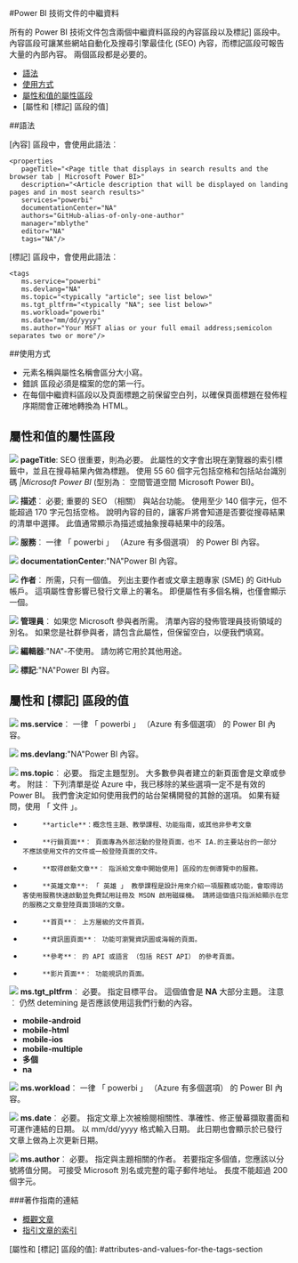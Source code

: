 

#Power BI 技術文件的中繼資料

所有的 Power BI 技術文件包含兩個中繼資料區段的內容區段以及標記] 區段中。 內容區段可讓某些網站自動化及搜尋引擎最佳化 (SEO) 內容，而標記區段可報告大量的內部內容。 兩個區段都是必要的。

- [語法]
- [使用方式]
- [屬性和值的屬性區段]
- [屬性和 [標記] 區段的值]

##語法

[內容] 區段中，會使用此語法︰

    <properties
       pageTitle="<Page title that displays in search results and the browser tab | Microsoft Power BI>"
       description="<Article description that will be displayed on landing pages and in most search results>"
       services="powerbi"
       documentationCenter="NA"
       authors="GitHub-alias-of-only-one-author"
       manager="mblythe"
       editor="NA"
       tags="NA"/>

[標記] 區段中，會使用此語法︰

    <tags
       ms.service="powerbi"
       ms.devlang="NA"
       ms.topic="<typically "article"; see list below>"
       ms.tgt_pltfrm="<typically "NA"; see list below>"
       ms.workload="powerbi"
       ms.date="mm/dd/yyyy"
       ms.author="Your MSFT alias or your full email address;semicolon separates two or more"/>

##使用方式

- 元素名稱與屬性名稱會區分大小寫。
- 錯誤 <properties> 區段必須是檔案的您的第一行。
- 在每個中繼資料區段以及頁面標題之前保留空白列，以確保頁面標題在發佈程序期間會正確地轉換為 HTML。

## 屬性和值的屬性區段

![](./media/article-metadata/checkmark-small.png)
            **pageTitle**: SEO 很重要，則為必要。 此屬性的文字會出現在瀏覽器的索引標籤中，並且在搜尋結果內做為標題。 使用 55 60 個字元包括空格和包括站台識別碼 *|Microsoft Power BI* (型別為︰ 空間管道空間 Microsoft Power BI)。

![](./media/article-metadata/checkmark-small.png)
            **描述**︰ 必要; 重要的 SEO （相關） 與站台功能。 使用至少 140 個字元，但不能超過 170 字元包括空格。 說明內容的目的，讓客戶將會知道是否要從搜尋結果的清單中選擇。 此值通常顯示為描述或抽象搜尋結果中的段落。

![](./media/article-metadata/checkmark-small.png)
            **服務**︰ 一律 「 powerbi 」 （Azure 有多個選項） 的 Power BI 內容。

![](./media/article-metadata/checkmark-small.png)
            **documentationCenter**:"NA"Power BI 內容。

![](./media/article-metadata/checkmark-small.png)
            **作者**︰ 所需，只有一個值。 列出主要作者或文章主題專家 (SME) 的 GitHub 帳戶。 這項屬性會影響已發行文章上的署名。 即便屬性有多個名稱，也僅會顯示一個。

![](./media/article-metadata/checkmark-small.png)
            **管理員**︰ 如果您 Microsoft 參與者所需。 清單內容的發佈管理員技術領域的別名。 如果您是社群參與者，請包含此屬性，但保留空白，以便我們填寫。

![](./media/article-metadata/checkmark-small.png)
            **編輯器**:"NA"-不使用。 請勿將它用於其他用途。

![](./media/article-metadata/checkmark-small.png)
            **標記**:"NA"Power BI 內容。


## 屬性和 [標記] 區段的值

![](./media/article-metadata/checkmark-small.png)
            **ms.service**︰ 一律 「 powerbi 」 （Azure 有多個選項） 的 Power BI 內容。

![](./media/article-metadata/checkmark-small.png)
            **ms.devlang**:"NA"Power BI 內容。

![](./media/article-metadata/checkmark-small.png)
            **ms.topic**︰ 必要。 指定主題型別。 大多數參與者建立的新頁面會是文章或參考。 附註︰ 下列清單是從 Azure 中，我已移除的某些選項一定不是有效的 Power BI。 我們會決定如何使用我們的站台架構開發的其餘的選項。 如果有疑問，使用 「 文件 」。 

 - 
            **article**：概念性主題、教學課程、功能指南，或其他非參考文章

 - 
            **行銷頁面**︰ 頁面專為外部活動的登陸頁面，也不 IA.的主要站台的一部分  不應該使用文件的文件或一般登陸頁面的文件。

 - 
            **取得啟動文章**︰ 指派給文章中開始使用] 區段的左側導覽中的服務。

 - 
            **英雄文章**: 「 英雄 」 教學課程是設計用來介紹一項服務或功能，會取得訪客使用服務快速啟動並免費試用註冊及 MSDN 啟用磁碟機。 請將這個值只指派給顯示在您的服務之文章登陸頁面頂端的文章。

 - 
            **首頁**︰ 上方層級的文件首頁。

 - 
            **資訊圖頁面**︰ 功能可瀏覽資訊圖或海報的頁面。

 - 
            **參考**︰ 的 API 或語言 （包括 REST API） 的參考頁面。

 - 
            **影片頁面**︰ 功能視訊的頁面。

![](./media/article-metadata/checkmark-small.png)
            **ms.tgt_pltfrm**︰ 必要。 指定目標平台。 這個值會是 **NA** 大部分主題。 注意︰ 仍然 detemining 是否應該使用這我們行動的內容。

 - **mobile-android**
 - **mobile-html**
 - **mobile-ios**
 - **mobile-multiple**
 - **多個**
 - **na**

![](./media/article-metadata/checkmark-small.png)
            **ms.workload**︰ 一律 「 powerbi 」 （Azure 有多個選項） 的 Power BI 內容。

![](./media/article-metadata/checkmark-small.png) 
            **ms.date**︰ 必要。 指定文章上次被檢閱相關性、準確性、修正螢幕擷取畫面和可運作連結的日期。 以 mm/dd/yyyy 格式輸入日期。 此日期也會顯示於已發行文章上做為上次更新日期。

![](./media/article-metadata/checkmark-small.png) 
            **ms.author**︰ 必要。 指定與主題相關的作者。 若要指定多個值，您應該以分號將值分開。 可接受 Microsoft 別名或完整的電子郵件地址。 長度不能超過 200 個字元。


###著作指南的連結

- [概觀文章](./../README.md)
- [指引文章的索引](./contributor-guide-index.md)


<!--Anchors-->
[語法]: #syntax
[使用方式]: #usage
[屬性和值的屬性區段]: #attributes-and-values-for-the-properties-section
[屬性和 [標記] 區段的值]: #attributes-and-values-for-the-tags-section
